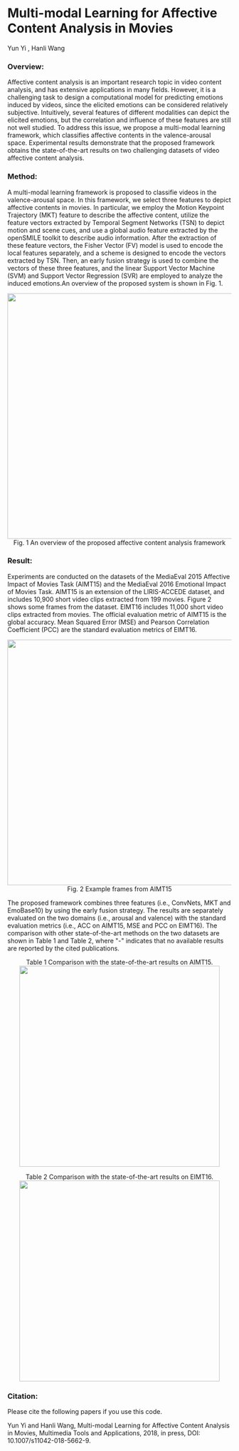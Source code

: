 # Multi-modal Learning for Affective Content Analysis in Movies

Yun Yi , Hanli Wang

### Overview:

Affective content analysis is an important research topic in video content analysis, and has extensive applications in many fields. However, it is a challenging task to design a computational model for predicting emotions induced by videos, since the elicited emotions can be considered relatively subjective. Intuitively, several features of different modalities can depict the elicited emotions, but the correlation and influence of these features are still not well studied. To address this issue, we propose a multi-modal learning framework, which classifies affective contents in the valence-arousal space. Experimental results demonstrate that the proposed framework obtains the state-of-the-art results on two challenging datasets of video affective content analysis.

### Method:

A multi-modal learning framework is proposed to classifie videos in the valence-arousal space. In this framework, we select three features to depict affective contents in movies. In particular, we employ the Motion Keypoint Trajectory (MKT) feature to describe the affective content, utilize the feature vectors extracted by Temporal Segment Networks (TSN) to depict motion and scene cues, and use a global audio feature extracted by the openSMILE toolkit to describe audio information. After the extraction of these feature vectors, the Fisher Vector (FV) model is used to encode the local features separately, and a scheme is designed to encode the vectors extracted by TSN. Then, an early fusion strategy is used to combine the vectors of these three features, and the linear Support Vector Machine (SVM) and Support Vector Regression (SVR) are employed to analyze the induced emotions.An overview of the proposed system is shown in Fig. 1.

<p align="center">
<image src="source/Fig1.png" width="550">
<br/><font>Fig. 1 An overview of the proposed affective content analysis framework</font>
</p>


### Result:

Experiments are conducted on the datasets of the MediaEval 2015 Affective Impact of Movies Task (AIMT15) and the MediaEval 2016 Emotional Impact of Movies Task. AIMT15 is an extension of the LIRIS-ACCEDE dataset, and includes 10,900 short video clips extracted from 199 movies. Figure 2 shows some frames from the dataset. EIMT16 includes 11,000 short video clips extracted from movies. The official evaluation metric of AIMT15 is the global accuracy. Mean Squared Error (MSE) and Pearson Correlation Coefficient (PCC) are the standard evaluation metrics of EIMT16.

<p align="center">
<image src="source/Fig2.png" width="550">
<br/><font>Fig. 2 Example frames from AIMT15</font>
</p>


The proposed framework combines three features (i.e., ConvNets, MKT and EmoBase10) by using the early fusion strategy. The results are separately evaluated on the two domains (i.e., arousal and valence) with the standard evaluation metrics (i.e., ACC on AIMT15, MSE and PCC on EIMT16). The comparison with other state-of-the-art methods on the two datasets are shown in Table 1 and Table 2, where "-" indicates that no available results are reported by the cited publications.

<p align="center">
<font>Table 1 Comparison with the state-of-the-art results on AIMT15.</font><br/>
<image src="source/Fig3.png" width="450">
</p>
<p align="center">
<font>Table 2 Comparison with the state-of-the-art results on EIMT16.</font><br/>
<image src="source/Fig4.png" width="450">
</p>


### Citation:

Please cite the following papers if you use this code.

Yun Yi and Hanli Wang, Multi-modal Learning for Affective Content Analysis in Movies, Multimedia Tools and Applications, 2018, in press, DOI: 10.1007/s11042-018-5662-9.
